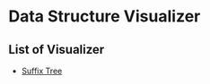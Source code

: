 # Data Structure Visualizer

## List of Visualizer

- [Suffix Tree](https://kg86.github.io/visds/dist/vis_suffix_tree.html)
